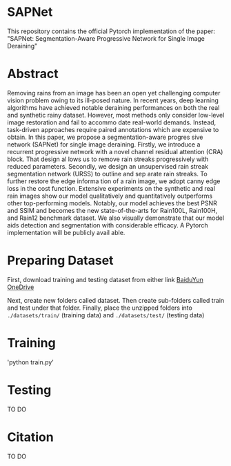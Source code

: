 # SAPNet

This repository contains the official Pytorch implementation of the paper:
"SAPNet: Segmentation-Aware Progressive Network for Single Image Deraining"

# Abstract
Removing rains from an image has been an open yet challenging computer vision problem owing to its ill-posed nature. In recent years, deep learning algorithms have achieved notable deraining performances on both the real and synthetic rainy dataset. However, most methods only consider low-level image restoration and fail to accommo date real-world demands. Instead, task-driven approaches require paired annotations which are expensive to obtain. In this paper, we propose a segmentation-aware progres sive network (SAPNet) for single image deraining. Firstly, we introduce a recurrent progressive network with a novel channel residual attention (CRA) block. That design al lows us to remove rain streaks progressively with reduced parameters. Secondly, we design an unsupervised rain streak segmentation network (URSS) to outline and sep arate rain streaks. To further restore the edge informa tion of a rain image, we adopt canny edge loss in the cost function. Extensive experiments on the synthetic and real rain images show our model qualitatively and quantitatively outperforms other top-performing models. Notably, our model achieves the best PSNR and SSIM and becomes the new state-of-the-arts for Rain100L, Rain100H, and Rain12 benchmark dataset. We also visually demonstrate that our model aids detection and segmentation with considerable efficacy. A Pytorch implementation will be publicly avail able.


# Preparing Dataset
First, download training and testing dataset from either link 
[BaiduYun](https://pan.baidu.com/s/1J0q6Mrno9aMCsaWZUtmbkg#list/path=%2Fsharelink3792638399-290876125944720%2Fdatasets&parentPath=%2Fsharelink3792638399-290876125944720)
[OneDrive](https://onedrive.live.com/?cid=066ce859ab42dfa2&id=66CE859AB42DFA2%2130078&authkey=%21AIYIy8ZKL9kkmd4)

Next, create new folders called dataset. Then create sub-folders called train and test under that folder. Finally, place the unzipped folders into `./datasets/train/` (training data) and `./datasets/test/` (testing data)

# Training
'python train.py'

# Testing
TO DO

# Citation
TO DO
